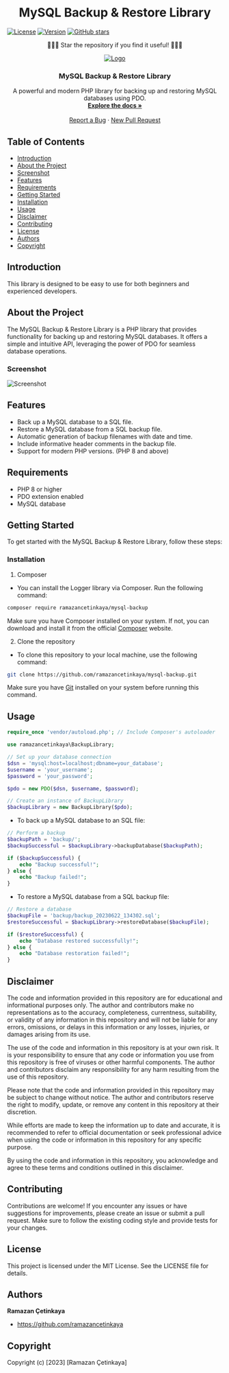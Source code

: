 <h1 align="center">MySQL Backup & Restore Library</h1>

[![License](https://img.shields.io/badge/license-MIT-blue.svg)](LICENSE)
[![Version](https://img.shields.io/badge/version-1.0.0-green.svg)](https://github.com/ramazancetinkaya/password-generator)
[![GitHub stars](https://img.shields.io/github/stars/ramazancetinkaya/mysql-backup.svg?style=social)](https://github.com/ramazancetinkaya/mysql-backup/stargazers)

<p align="center">
🌟🌟🌟 Star the repository if you find it useful! 🌟🌟🌟
</p>

<p align="center">
  <a href="https://github.com/ramazancetinkaya/mysql-backup">
    <img src="https://www.mysql.com/common/logos/logo-mysql-170x115.png" alt="Logo">
  </a>

  <h3 align="center">MySQL Backup & Restore Library</h3>

  <p align="center">
    A powerful and modern PHP library for backing up and restoring MySQL databases using PDO.
    <br />
    <a href="https://github.com/ramazancetinkaya/mysql-backup/blob/main/README.md"><strong>Explore the docs »</strong></a>
    <br />
    <br />
    <a href="https://github.com/ramazancetinkaya/mysql-backup/issues">Report a Bug</a>
    ·
    <a href="https://github.com/ramazancetinkaya/mysql-backup/pulls">New Pull Request</a>
  </p>
</p>

## Table of Contents

* [Introduction](#introduction)
* [About the Project](#about-the-project)
* [Screenshot](#screenshot)
* [Features](#features)
* [Requirements](#requirements)
* [Getting Started](#getting-started)
* [Installation](#installation)
* [Usage](#usage)
* [Disclaimer](#disclaimer)
* [Contributing](#contributing)
* [License](#license)
* [Authors](#authors)
* [Copyright](#copyright)

## Introduction

This library is designed to be easy to use for both beginners and experienced developers.

## About the Project

The MySQL Backup & Restore Library is a PHP library that provides functionality for backing up and restoring MySQL databases. It offers a simple and intuitive API, leveraging the power of PDO for seamless database operations.

### Screenshot

![Screenshot](https://i.imgur.com/piAh4Xf.png)

## Features

* Back up a MySQL database to a SQL file.
* Restore a MySQL database from a SQL backup file.
* Automatic generation of backup filenames with date and time.
* Include informative header comments in the backup file.
* Support for modern PHP versions. (PHP 8 and above)

## Requirements

- PHP 8 or higher
- PDO extension enabled
- MySQL database

## Getting Started

To get started with the MySQL Backup & Restore Library, follow these steps:

### Installation

1) Composer

- You can install the Logger library via Composer. Run the following command:

```bash
composer require ramazancetinkaya/mysql-backup
```

Make sure you have Composer installed on your system. If not, you can download and install it from the official <a href="https://getcomposer.org/">Composer</a> website.

2) Clone the repository

- To clone this repository to your local machine, use the following command:

```sh
git clone https://github.com/ramazancetinkaya/mysql-backup.git
```

Make sure you have <a href="https://git-scm.com/">Git</a> installed on your system before running this command.

## Usage

```php
require_once 'vendor/autoload.php'; // Include Composer's autoloader

use ramazancetinkaya\BackupLibrary;

// Set up your database connection
$dsn = 'mysql:host=localhost;dbname=your_database';
$username = 'your_username';
$password = 'your_password';

$pdo = new PDO($dsn, $username, $password);

// Create an instance of BackupLibrary
$backupLibrary = new BackupLibrary($pdo);
```

- To back up a MySQL database to an SQL file:
```php
// Perform a backup
$backupPath = 'backup/';
$backupSuccessful = $backupLibrary->backupDatabase($backupPath);

if ($backupSuccessful) {
    echo "Backup successful!";
} else {
    echo "Backup failed!";
}

```

- To restore a MySQL database from a SQL backup file:
```php
// Restore a database
$backupFile = 'backup/backup_20230622_134302.sql';
$restoreSuccessful = $backupLibrary->restoreDatabase($backupFile);

if ($restoreSuccessful) {
    echo "Database restored successfully!";
} else {
    echo "Database restoration failed!";
}
```

## Disclaimer

The code and information provided in this repository are for educational and informational purposes only. The author and contributors make no representations as to the accuracy, completeness, currentness, suitability, or validity of any information in this repository and will not be liable for any errors, omissions, or delays in this information or any losses, injuries, or damages arising from its use.

The use of the code and information in this repository is at your own risk. It is your responsibility to ensure that any code or information you use from this repository is free of viruses or other harmful components. The author and contributors disclaim any responsibility for any harm resulting from the use of this repository.

Please note that the code and information provided in this repository may be subject to change without notice. The author and contributors reserve the right to modify, update, or remove any content in this repository at their discretion.

While efforts are made to keep the information up to date and accurate, it is recommended to refer to official documentation or seek professional advice when using the code or information in this repository for any specific purpose.

By using the code and information in this repository, you acknowledge and agree to these terms and conditions outlined in this disclaimer.

## Contributing

Contributions are welcome! If you encounter any issues or have suggestions for improvements, please create an issue or submit a pull request. 
Make sure to follow the existing coding style and provide tests for your changes.

## License

This project is licensed under the MIT License. See the LICENSE file for details.

## Authors

**Ramazan Çetinkaya**
- <https://github.com/ramazancetinkaya>

## Copyright

Copyright (c) [2023] [Ramazan Çetinkaya]
